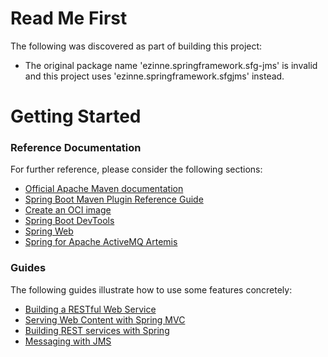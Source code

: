 # Read Me First
The following was discovered as part of building this project:

* The original package name 'ezinne.springframework.sfg-jms' is invalid and this project uses 'ezinne.springframework.sfgjms' instead.

# Getting Started

### Reference Documentation
For further reference, please consider the following sections:

* [Official Apache Maven documentation](https://maven.apache.org/guides/index.html)
* [Spring Boot Maven Plugin Reference Guide](https://docs.spring.io/spring-boot/docs/2.7.2/maven-plugin/reference/html/)
* [Create an OCI image](https://docs.spring.io/spring-boot/docs/2.7.2/maven-plugin/reference/html/#build-image)
* [Spring Boot DevTools](https://docs.spring.io/spring-boot/docs/2.7.2/reference/htmlsingle/#using.devtools)
* [Spring Web](https://docs.spring.io/spring-boot/docs/2.7.2/reference/htmlsingle/#web)
* [Spring for Apache ActiveMQ Artemis](https://docs.spring.io/spring-boot/docs/2.7.2/reference/htmlsingle/#messaging.jms.artemis)

### Guides
The following guides illustrate how to use some features concretely:

* [Building a RESTful Web Service](https://spring.io/guides/gs/rest-service/)
* [Serving Web Content with Spring MVC](https://spring.io/guides/gs/serving-web-content/)
* [Building REST services with Spring](https://spring.io/guides/tutorials/rest/)
* [Messaging with JMS](https://spring.io/guides/gs/messaging-jms/)

